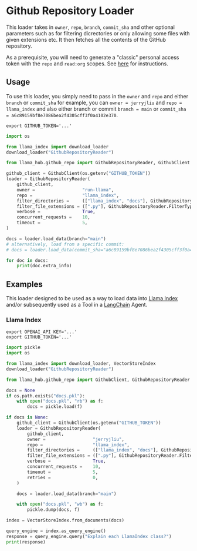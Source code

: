 # Github Repository Loader

This loader takes in `owner`, `repo`, `branch`, `commit_sha` and other optional parameters such as for filtering dicrectories or only allowing some files with given extensions etc. It then fetches all the contents of the GitHub repository.

As a prerequisite, you will need to generate a "classic" personal access token with the `repo` and `read:org` scopes. See [here](https://docs.github.com/en/authentication/keeping-your-account-and-data-secure/creating-a-personal-access-token) for instructions.

## Usage

To use this loader, you simply need to pass in the `owner` and `repo` and either `branch` or `commit_sha` for example, you can `owner = jerryjliu` and `repo = llama_index` and also either branch or commit `branch = main` or `commit_sha = a6c89159bf8e7086bea2f4305cff3f0a4102e370`.

```shell
export GITHUB_TOKEN='...'
```

```python
import os

from llama_index import download_loader
download_loader("GithubRepositoryReader")

from llama_hub.github_repo import GithubRepositoryReader, GithubClient

github_client = GithubClient(os.getenv("GITHUB_TOKEN"))
loader = GithubRepositoryReader(
    github_client,
    owner =                  "run-llama",
    repo =                   "llama_index",
    filter_directories =     (["llama_index", "docs"], GithubRepositoryReader.FilterType.INCLUDE),
    filter_file_extensions = ([".py"], GithubRepositoryReader.FilterType.INCLUDE),
    verbose =                True,
    concurrent_requests =    10,
    timeout =                5,
)

docs = loader.load_data(branch="main")
# alternatively, load from a specific commit:
# docs = loader.load_data(commit_sha="a6c89159bf8e7086bea2f4305cff3f0a4102e370")

for doc in docs:
    print(doc.extra_info)
```

## Examples

This loader designed to be used as a way to load data into [Llama Index](https://github.com/run-llama/llama_index/tree/main/llama_index) and/or subsequently used as a Tool in a [LangChain](https://github.com/hwchase17/langchain) Agent.

### Llama Index

```shell
export OPENAI_API_KEY='...'
export GITHUB_TOKEN='...'
```

```python
import pickle
import os

from llama_index import download_loader, VectorStoreIndex
download_loader("GithubRepositoryReader")

from llama_hub.github_repo import GithubClient, GithubRepositoryReader

docs = None
if os.path.exists("docs.pkl"):
    with open("docs.pkl", "rb") as f:
        docs = pickle.load(f)

if docs is None:
    github_client = GithubClient(os.getenv("GITHUB_TOKEN"))
    loader = GithubRepositoryReader(
        github_client,
        owner =                  "jerryjliu",
        repo =                   "llama_index",
        filter_directories =     (["llama_index", "docs"], GithubRepositoryReader.FilterType.INCLUDE),
        filter_file_extensions = ([".py"], GithubRepositoryReader.FilterType.INCLUDE),
        verbose =                True,
        concurrent_requests =    10,
        timeout =                5,
        retries =                0,
    )

    docs = loader.load_data(branch="main")

    with open("docs.pkl", "wb") as f:
        pickle.dump(docs, f)

index = VectorStoreIndex.from_documents(docs)

query_engine = index.as_query_engine()
response = query_engine.query("Explain each LlamaIndex class?")
print(response)
```
